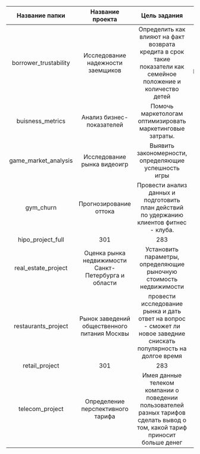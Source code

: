 | Название папки | Название проекта | Цель задания |Стек |
| :---: | :---: | :---: |:---: |
| borrower_trustability | Исследование надежности заемщиков | Определить как влияют на факт возврата кредита в срок такие показатели как семейное положение и количество детей |pandas, numpy, pymystem3 |
| buisness_metrics | Анализ бизнес-показателей | Помочь маркетологам оптимизировать маркетинговые затраты. |pandas, numpy, matplotlib, seaborn, scipy |
| game_market_analysis | Исследование рынка видеоигр | Выявить закономерности, определяющие успешность игры |pandas, numpy, matplotlib, scipy |
| gym_churn | Прогнозирование оттока | Провести анализ данных и подготовить план действий по удержанию клиентов фитнес - клуба. | pandas, numpy, matplotlib, seaborn, plotly, sklearn |
| hipo_project_full | 301 | 283 |283 |
| real_estate_project | Оценка рынка недвижимости Санкт-Петербурга и области | Установить параметры, определяющие рыночную стоимость недвижимости |pandas, matplotlib |
| restaurants_project | Рынок заведений общественного питания Москвы | провести исследование рынка и дать ответ на вопрос - сможет ли новое заведние снискать популярность на долгое время |pandas, numpy, matplotlib, plotly, seaborn |
| retail_project | 301 | 283 |283 |
| telecom_project | Определение перспективного тарифа | Имея данные телеком компании о поведении пользователей разных тарифов сделать вывод о том, какой тариф приносит больше денег |pandas, numpy, matplotlib, scipy |

